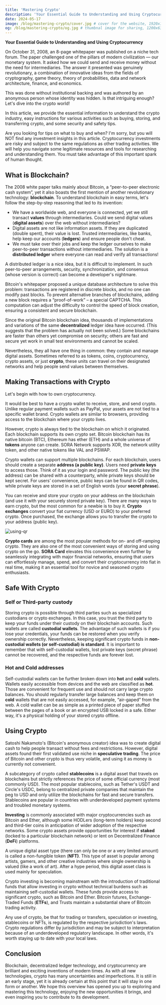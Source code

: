 ```yaml
---
title: 'Mastering Crypto'
description: 'Your Essential Guide to Understanding and Using Cryptocurrency. From the basics of blockchain to advanced security tips, this guide covers everything you need to navigate the crypto world confidently.'
date: 2024-05-17
image: /blog/mastering-crypto/cover.jpg # cover for the website, 1920x1080px
og: /blog/mastering-crypto/og.jpg # thumbnal image for sharing, 1200x630px
---
```

**Your Essential Guide to Understanding and Using Cryptocurrency**

On October 31, 2008, an 8-page whitepaper was published on a niche tech forum. The paper challenged one of the pillars of modern civilization — our monetary system. It asked how we could send and receive money without the need for intermediaries. The answer it presented was genuinely revolutionary, a combination of innovative ideas from the fields of cryptography, game theory, theory of probabilities, data and network architecture, finance, and economics.

This was done without institutional backing and was authored by an anonymous person whose identity was hidden. Is that intriguing enough? Let's dive into the crypto world!

In this article, we provide the essential information to understand the crypto industry, easy instructions for various activities such as buying, storing, and transferring crypto, and some security and safety tips.

Are you looking for tips on what to buy and when? I'm sorry, but you will NOT find any investment insights in this article. Cryptocurrency investments are risky and subject to the same regulations as other trading activities. We will help you navigate some legitimate resources and tools for researching and understanding them. You must take advantage of this important spark of human thought.

## What is Blockchain?

The 2008 white paper talks mainly about Bitcoin, a “peer-to-peer electronic cash system”, yet it also boasts the first mention of another revolutionary technology: **blockchain**. To understand blockchain in easy terms, let's follow the step-by-step reasoning that led to its invention:

- We have a worldwide web, and everyone is connected, yet we still transact **values** through intermediaries. Could we send digital values (**digital assets**) over the web without intermediaries?
- Digital assets are not like information assets. If they are duplicated (double spent), their value is lost. Trusted intermediaries, like banks, help keep our accounts (**ledgers**) and ensure people don't cheat.
- We must take over their jobs and keep the ledger ourselves to make peer-to-peer transactions without intermediaries. The solution is a **distributed ledger** where everyone can read and verify all transactions!

A distributed ledger is a nice idea, but it is difficult to implement. In such peer-to-peer arrangements, security, synchronization, and consensus (whose version is correct) can become a developer's nightmare.

Bitcoin's whitepaper proposed a unique database architecture to solve this problem: transactions are registered in discrete blocks, and no one can modify past blocks. To prevent alternative branches of blockchains, adding a new block requires a “proof-of-work” – a special CAPTCHA. This computation can adjust the difficulty to control the speed of block creation, ensuring a consistent and secure blockchain.

Since the original Bitcoin blockchain idea, thousands of implementations and variations of the same **decentralized** ledger idea have occurred. (This suggests that the problem has actually not been solved.) Some blockchains are faster than others yet compromise on security; others are fast and secure yet work in small test environments and cannot be scaled.

Nevertheless, they all have one thing in common: they contain and manage digital assets. Sometimes referred to as tokens, coins, cryptocurrency, crypto assets, or just **crypto**, these units can travel on their designated networks and help people send values between themselves.

## Making Transactions with Crypto

Let's begin with how to own cryptocurrency.

It would be best to have a crypto wallet to receive, store, and send crypto. Unlike regular payment wallets such as PayPal, your assets are not tied to a specific wallet brand. Crypto wallets are similar to browsers, providing access to the blockchain where your crypto lives.

However, crypto is always tied to the blockchain on which it originated. Each blockchain supports its own crypto set. Bitcoin blockchain has its native bitcoin (BTC), Ethereum has ether (ETH) and a whole universe of **tokens** anyone can create. SORA Network supports XOR, the network utility token, and other native tokens like VAL and PSWAP.

Crypto wallets can support multiple blockchains. For each blockchain, users should create a separate **address (a public key)**. Users need **private keys** to access those. Think of it as your login and password. The public key (the address) can be shared with a counterparty, while private keys should be kept secret. For users’ convenience, public keys can be found in QR codes, while private keys are stored in a set of English words (your **secret phrase**).

You can receive and store your crypto on your address on the blockchain (and use it with your securely stored private key). There are many ways to earn crypto, but the most common for a newbie is to buy it. **Crypto exchanges** convert your fiat currency (USD or EURO) to your preferred crypto. Once purchased, the exchange allows you to transfer the crypto to your address (public key).

![using-qr](blog/mastering-crypto/using-qr.jpg)

**Crypto cards** are among the most popular methods for on- and off-ramping crypto. They are also one of the most convenient ways of storing and using crypto on the go. **SORA Card** elevates this convenience even further by seamlessly integrating with major financial networks, ensuring that users can effortlessly manage, spend, and convert their cryptocurrency into fiat in real time, making it an essential tool for novice and seasoned crypto enthusiasts.

## Safe With Crypto

### Self or Third-party custody

Storing crypto is possible through third parties such as specialized custodians or crypto exchanges. In this case, you trust the third party to keep your funds under their custody on their blockchain accounts. Such wallets are called **custodial wallets**. The advantage of such wallets is if you lose your credentials, your funds can be restored when you verify ownership correctly. Nevertheless, keeping significant crypto funds in **non-custodial wallets (or self-custodial) is standard**. It is important to remember that with self-custodial wallets, lost private keys (secret phrase) cannot be recovered, and the respective funds are forever lost.

### Hot and Cold addresses

Self-custodial wallets can be further broken down into **hot** and **cold** wallets. Wallets easily accessible from devices and the web are classified as **hot**. Those are convenient for frequent use and should not carry large crypto balances. You should regularly transfer large balances and keep them on **cold** wallets that are not easily accessed, for example, “air-gaped” from the web. A cold wallet can be as simple as a printed piece of paper stuffed between the pages of a book or an encrypted USB locked in a safe. Either way, it's a physical holding of your stored crypto offline.

## Using Crypto

Satoshi Nakamoto's (Bitcoin's anonymous creator) idea was to create digital cash to help people transact without fees and restrictions. However, digital assets found their first validated use niche in **speculative trading**. The price of Bitcoin and other crypto is thus very volatile, and using it as money is currently not convenient.

A subcategory of crypto called **stablecoins** is a digital asset that travels on blockchains but strictly references the price of some official currency (most commonly USD). The most popular stablecoins, such as Tether's USDT and Circle's USDC, belong to centralized private companies that maintain the peg to USD and only utilize the blockchains for fast and secure transfers. Stablecoins are popular in countries with underdeveloped payment systems and troubled monetary systems.

**Investing** is commonly associated with major cryptocurrencies such as Bitcoin and Ether, although some HODLers (long-term holders) keep second and third-tier coins in anticipation of wider adoption of the respective networks. Some crypto assets provide opportunities for interest if **staked** (locked to a particular blockchain network) or lent on Decentralized Finance (**DeFi**) platforms.

A unique digital asset type (there can only be one or a very limited amount) is called a non-fungible token (**NFT)**. This type of asset is popular among artists, gamers, and other creative industries where single ownership is valued (like a work of art). After a hype period, this digital asset class is used mainly for speculation.

Crypto investing is becoming mainstream with the introduction of traditional funds that allow investing in crypto without technical burdens such as maintaining self-custodial wallets. These funds provide access to significant crypto, such as Bitcoin and Ether. Bitcoin futures, Exchange-Traded Funds (**ETFs**), and Trusts maintain a substantial share of Bitcoin trading activity.

Any use of crypto, be that for trading or transfers, speculation or investing, stablecoins or NFTs, is regulated by the respective jurisdiction's laws. Crypto regulations differ by jurisdiction and may be subject to interpretation because of an underdeveloped regulatory landscape. In other words, it's worth staying up to date with your local laws.

## Conclusion

Blockchain, decentralized ledger technology, and cryptocurrency are brilliant and exciting inventions of modern times. As with all new technologies, crypto has many uncertainties and imperfections. It is still in an early stage, yet it is already certain at this point that it will stay in one form or another. We hope this overview has opened you up to exploring and mastering this technology, enjoying the new opportunities it brings, and even inspiring you to contribute to its development.
